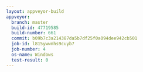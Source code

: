 ```yaml
---
layout: appveyor-build
appveyor:
  branch: master
  build-id: 47719585
  build-number: 661
  commit: b09b7c3a214387da5b7df25f0a094dee942cb501
  job-id: l815ywwnhs9cuyb7
  job-number: 4
  os-name: Windows
  test-result: 0
---
```

